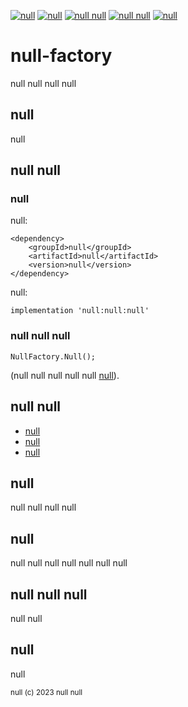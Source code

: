 [![null](https://img.shields.io/badge/null-null-green)](https://img.shields.io/badge/null-null-green)
[![null](https://img.shields.io/badge/null-null-blue)](https://img.shields.io/badge/null-null-blue)
[![null null](https://img.shields.io/badge/null-8A2BE2)](https://img.shields.io/badge/null-8A2BE2)
[![null null](https://img.shields.io/badge/null-null-red?logo=bitcoin)](https://img.shields.io/badge/null-null-red?logo=bitcoin)
[![null](https://img.shields.io/badge/null-null?logo=dependabot)](https://img.shields.io/badge/null-null-orange?logo=dependabot)

# null-factory
null null null null

## null
null

## null null

### null

null:

    <dependency>
        <groupId>null</groupId>
        <artifactId>null</artifactId>
        <version>null</version>
    </dependency>

null:

    implementation 'null:null:null'

### null null null

    NullFactory.Null();

(null null null null null <a href="https://null">null</a>).

## null null

- <a href="https://null">null</a>
- <a href="https://null">null</a>
- <a href="https://null">null</a>

## null
null null null null

## null
null null null null null null null

## null null null
null null

## null
null

<sub>null (c) 2023 null null</sub>

